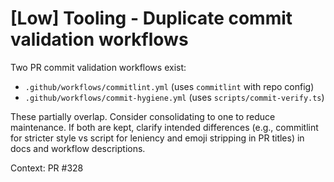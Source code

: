 # [Low] Tooling - Duplicate commit validation workflows

Two PR commit validation workflows exist:

- `.github/workflows/commitlint.yml` (uses `commitlint` with repo config)
- `.github/workflows/commit-hygiene.yml` (uses `scripts/commit-verify.ts`)

These partially overlap. Consider consolidating to one to reduce maintenance. If both are kept, clarify intended differences (e.g., commitlint for stricter style vs script for leniency and emoji stripping in PR titles) in docs and workflow descriptions.

Context: PR #328
